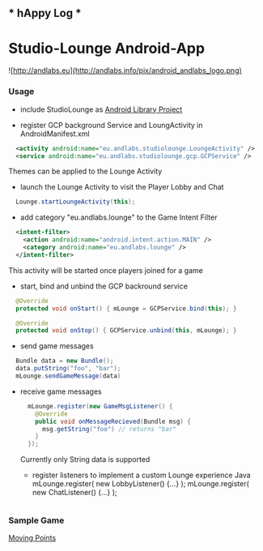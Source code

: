 ##  * hAppy Log * 

# Studio-Lounge Android-App

![http://andlabs.eu](http://andlabs.info/pix/android_andlabs_logo.png)

### Usage

  * include StudioLounge as [Android Library Project](http://developer.android.com/tools/projects/index.html)
  
  * register GCP background Service and LoungActivity in AndroidManifest.xml
  ```Xml
    <activity android:name="eu.andlabs.studiolounge.LoungeActivity" />
    <service android:name="eu.andlabs.studiolounge.gcp.GCPService" />
  ```
  Themes can be applied to the Lounge Activity

  * launch the Lounge Activity to visit the Player Lobby and Chat

  ```Java
    Lounge.startLoungeActivity(this);
  ```

  * add category "eu.andlabs.lounge" to the Game Intent Filter
  ```Xml
    <intent-filter>
      <action android:name="android.intent.action.MAIN" />
      <category android:name="eu.andlabs.lounge" />
    </intent-filter>
  ```
  This activity will be started once players joined for a game

  * start, bind and unbind the GCP backround service
  ```Java
    @Override
    protected void onStart() { mLounge = GCPService.bind(this); }

    @Override
    protected void onStop() { GCPService.unbind(this, mLounge); }
  ```

  * send game messages
  ```Java
    Bundle data = new Bundle();
    data.putString("foo", "bar");
    mLounge.sendGameMessage(data)
  ```

* receive game messages
  ```Java
    mLounge.register(new GameMsgListener() {                
      @Override
      public void onMessageRecieved(Bundle msg) {
        msg.getString("foo") // returns "bar"
      }
    });
  ```
  Currently only String data is supported

  * register listeners to implement a custom Lounge experience
  Java
    mLounge.register( new LobbyListener() {...} );
    mLounge.register( new ChatListener() {...} );
  ```

### Sample Game
  [Moving Points](https://github.com/ANDLABS-Git/points)
